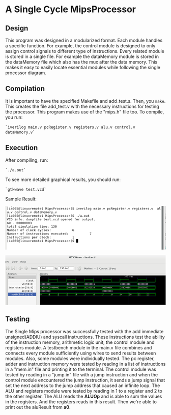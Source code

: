 # A Single Cycle MipsProcessor 

## Design
This program was designed in a modularized format. Each module handles a specific function. For example, the control module is designed to only assign control signals to different type of instructions. Every related module is stored in a single file. For example the dataMemory module is stored in the dataMemory file which also has the mux after the data memory. This makes it easy to easily locate essential modules while following the single processor diagram.

## Compilation
It is important to have the specified Makefile and add_test.s. Then, you `make`. This creates the file add_test.v with the necessary instructions for testing the processor. This program makes use of the "mips.h" file too.
To compile, you run:

	`iverilog main.v pcRegister.v registers.v alu.v control.v dataMemory.v`

## Execution
After compiling, run:

	`./a.out`

To see more detailed graphical results, you should run:

	`gtkwave test.vcd`

Sample Result:

![alt text](https://github.com/DunniAdenuga/MipsProcessor/blob/master/Execution.png)

![alt text](https://github.com/DunniAdenuga/MipsProcessor/blob/master/GTKWave.png)

## Testing
The Single Mips processor was successfully tested with the add immediate unsigned(ADDIU) and syscall instructions. These instructions test the ability of the instruction memory, arithmetic logic unit, the control module and registers module.
A testbench module in the main.v file combines and connects every module sufficiently using wires to send results between modules. 
Also, some modules were individually tested. The pc register, adder and instruction memory were tested by reading in a list of instructions in a "mem.in" file and printing it to the terminal. The control module was tested by reading in a "jump.in" file with a jump instruction and when the control module encountered the jump instruction, it sends a jump signal that set the next address to the jump address that caused an infinite loop. The ALU and registers module were tested by reading in 1 to a register and 2 to the other register. The ALU reads the **ALUOp** and is able to sum the values in the registers. And the registers reads in this result. Then we're able to print out the aluResult from **a0**.
